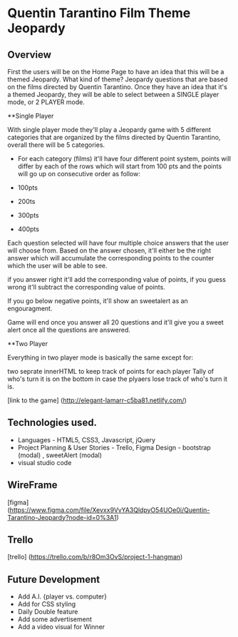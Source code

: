 # Quentin Tarantino Film Theme Jeopardy

## Overview

First the users will be on the Home Page to have an idea that this will be a themed Jeopardy.  What kind of theme?  Jeopardy questions that are based on the films directed by Quentin Tarantino.  Once they have an idea that it's a themed Jeopardy, they will be able to select between a SINGLE player mode, or 2 PLAYER mode.

**Single Player 

With single player mode they'll play a Jeopardy game with 5 different categories that are organized by the films directed by Quentin Tarantino, overall there will be 5 categories.

* For each category (films) it'll have four different point system, points will differ by each of the rows which will start from 100 pts and the points will go up on consecutive order as follow:  

* 100pts
* 200ts
* 300pts
* 400pts

Each question selected will have four multiple choice answers that the user will choose from.
Based on the answer chosen, it'll either be the right answer which will accumulate the corresponding points to the counter which the user will be able to see.

if you answer right it'll add the corresponding value of points, if you guess wrong it'll subtract the corresponding value of points.

If you go below negative points, it'll show an sweetalert as an engouragment.

Game will end once you answer all 20 questions and it'll give you a sweet alert once all the questions are answered.

**Two Player 

Everything in two player mode is basically the same except for:

two seprate innerHTML to keep track of points for each player
Tally of who's turn it is on the bottom in case the plyaers lose track of who's turn it is.

[link to the game] (http://elegant-lamarr-c5ba81.netlify.com/)

## Technologies used.

* Languages - HTML5, CSS3, Javascript, jQuery
* Project Planning & User Stories - Trello, Figma
Design - bootstrap (modal) , sweetAlert (modal)
* visual studio code

## WireFrame

[figma] (https://www.figma.com/file/Xevxx9VvYA3QldpyO54UOe0i/Quentin-Tarantino-Jeopardy?node-id=0%3A1)

## Trello
 
[trello] (https://trello.com/b/r8Om3OvS/project-1-hangman)

## Future Development

* Add A.I. {player vs. computer}
* Add for CSS styling
* Daily Double feature
* Add some advertisement 
* Add a video visual for Winner






